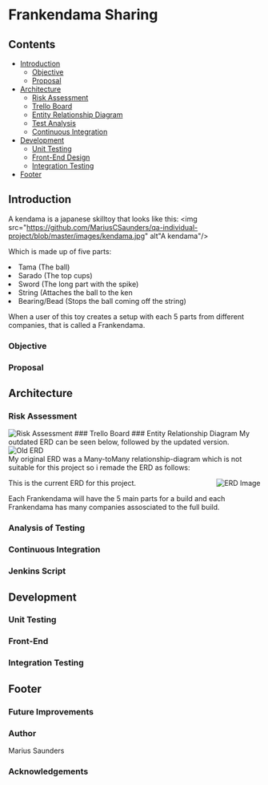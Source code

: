 # Frankendama Sharing

## Contents
* [Introduction](#introduction)
	* [Objective](#objective)
	* [Proposal](#proposal)
* [Architecture](#architecture)
	* [Risk Assessment](#risk-assessment)
	* [Trello Board](#trello-board)
	* [Entity Relationship Diagram](#entity-relationship-diagram)
	* [Test Analysis](#analysis-of-testing)
	* [Continuous Integration](#continuous-integration)
* [Development](#development)
	* [Unit Testing](#unit-testing)
	* [Front-End Design](#front-end)
	* [Integration Testing](#integration-testing)
* [Footer](#footer)

## Introduction

A kendama is a japanese skilltoy that looks like this:
<img src="https://github.com/MariusCSaunders/qa-individual-project/blob/master/images/kendama.jpg" alt"A kendama"/>

Which is made up of five parts:
<li>Tama (The ball)</li>
<li>Sarado (The top cups)</li>
<li>Sword (The long part with the spike)</li>
<li>String (Attaches the ball to the ken</li>
<li>Bearing/Bead (Stops the ball coming off the string)</li>

When a user of this toy creates a setup with each 5 parts from different companies, that is called a Frankendama.

### Objective
### Proposal

## Architecture

### Risk Assessment
<img src="https://github.com/MariusCSaunders/qa-individual-project/blob/master/images/RiskAssessment2.png" alt="Risk Assessment"/>
### Trello Board
### Entity Relationship Diagram
My outdated ERD can be seen below, followed by the updated version.
<img src="https://github.com/MariusCSaunders/qa-individual-project/blob/master/images/QAprojectERDdraft1.png" alt="Old ERD"/>
<br/>
My original ERD was a Many-toMany relationship-diagram which is not suitable for this project so i remade the ERD as follows:
<div style="block;"> 
<img align="right" src="https://github.com/MariusCSaunders/qa-individual-project/blob/master/images/QAprojectERDdraft22.png" alt="ERD Image"/>

This is the current ERD for this project.

Each Frankendama will have the 5 main parts for a build and each Frankendama has many companies assosciated to the full build.

### Analysis of Testing
### Continuous Integration
### Jenkins Script

## Development

### Unit Testing
### Front-End
### Integration Testing

## Footer

### Future Improvements
### Author
Marius Saunders
### Acknowledgements
